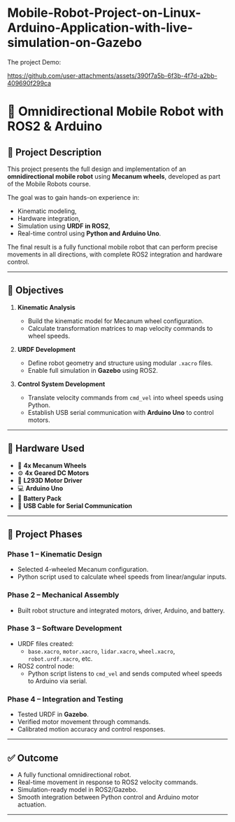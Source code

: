 # Mobile-Robot-Project-on-Linux-Arduino-Application-with-live-simulation-on-Gazebo

The project Demo: 

https://github.com/user-attachments/assets/390f7a5b-6f3b-4f7d-a2bb-409690f299ca










# 🤖 Omnidirectional Mobile Robot with ROS2 & Arduino

## 📌 Project Description

This project presents the full design and implementation of an **omnidirectional mobile robot** using **Mecanum wheels**, developed as part of the Mobile Robots course.

The goal was to gain hands-on experience in:
- Kinematic modeling,
- Hardware integration,
- Simulation using **URDF in ROS2**,
- Real-time control using **Python and Arduino Uno**.

The final result is a fully functional mobile robot that can perform precise movements in all directions, with complete ROS2 integration and hardware control.

---

## 🎯 Objectives

1. **Kinematic Analysis**
   - Build the kinematic model for Mecanum wheel configuration.
   - Calculate transformation matrices to map velocity commands to wheel speeds.

2. **URDF Development**
   - Define robot geometry and structure using modular `.xacro` files.
   - Enable full simulation in **Gazebo** using ROS2.

3. **Control System Development**
   - Translate velocity commands from `cmd_vel` into wheel speeds using Python.
   - Establish USB serial communication with **Arduino Uno** to control motors.

---

## 🧰 Hardware Used

- 🔘 **4x Mecanum Wheels**
- ⚙️ **4x Geared DC Motors**
- 🔌 **L293D Motor Driver**
- 💻 **Arduino Uno**
- 🔋 **Battery Pack**
- 🔗 **USB Cable for Serial Communication**

---

## 🧪 Project Phases

### Phase 1 – Kinematic Design
- Selected 4-wheeled Mecanum configuration.
- Python script used to calculate wheel speeds from linear/angular inputs.

### Phase 2 – Mechanical Assembly
- Built robot structure and integrated motors, driver, Arduino, and battery.

### Phase 3 – Software Development
- URDF files created:
  - `base.xacro`, `motor.xacro`, `lidar.xacro`, `wheel.xacro`, `robot.urdf.xacro`, etc.
- ROS2 control node:
  - Python script listens to `cmd_vel` and sends computed wheel speeds to Arduino via serial.

### Phase 4 – Integration and Testing
- Tested URDF in **Gazebo**.
- Verified motor movement through commands.
- Calibrated motion accuracy and control responses.

---

## ✅ Outcome

- A fully functional omnidirectional robot.
- Real-time movement in response to ROS2 velocity commands.
- Simulation-ready model in ROS2/Gazebo.
- Smooth integration between Python control and Arduino motor actuation.

---

